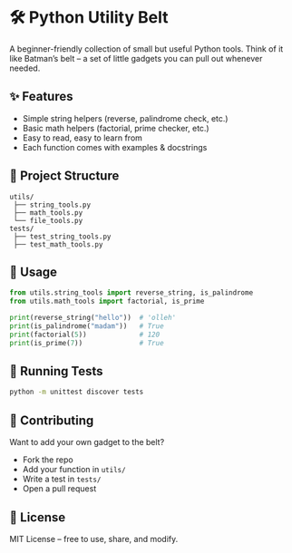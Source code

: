 # 🛠️ Python Utility Belt

A beginner-friendly collection of small but useful Python tools.
Think of it like Batman’s belt – a set of little gadgets you can pull out whenever needed.

## ✨ Features
- Simple string helpers (reverse, palindrome check, etc.)
- Basic math helpers (factorial, prime checker, etc.)
- Easy to read, easy to learn from
- Each function comes with examples & docstrings

## 📂 Project Structure
```
utils/
 ├── string_tools.py
 ├── math_tools.py
 └── file_tools.py
tests/
 ├── test_string_tools.py
 ├── test_math_tools.py
```

## 🚀 Usage
```python
from utils.string_tools import reverse_string, is_palindrome
from utils.math_tools import factorial, is_prime

print(reverse_string("hello"))  # 'olleh'
print(is_palindrome("madam"))   # True
print(factorial(5))             # 120
print(is_prime(7))              # True
```

## 🧪 Running Tests
```bash
python -m unittest discover tests
```

## 🤝 Contributing
Want to add your own gadget to the belt?
- Fork the repo
- Add your function in `utils/`
- Write a test in `tests/`
- Open a pull request

## 📜 License
MIT License – free to use, share, and modify.
